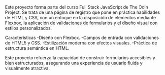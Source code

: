 Este proyecto forma parte del curso Full Stack JavaScript de The Odin Project. Se trata de una página de registro que pone en práctica habilidades de HTML y CSS, con un enfoque en la disposición de elementos mediante Flexbox, la aplicación de validaciones de formularios y el diseño visual con estilos personalizados.

Características
-Diseño con Flexbox.
-Campos de entrada con validaciones de HTML5 y CSS.
-Estilización moderna con efectos visuales.
-Práctica de estructura semántica en HTML.

Este proyecto refuerza la capacidad de construir formularios accesibles y bien estructurados, asegurando una experiencia de usuario fluida y visualmente atractiva.

